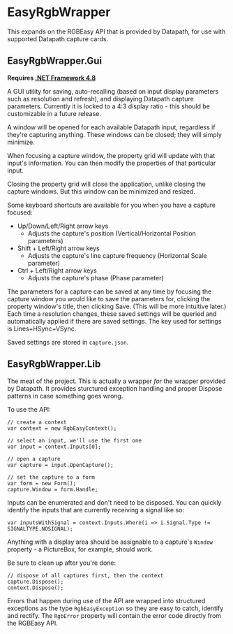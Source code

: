 # EasyRgbWrapper

This expands on the RGBEasy API that is provided by Datapath, for use with supported Datapath capture cards.

## EasyRgbWrapper.Gui

**Requires [.NET Framework 4.8](https://dotnet.microsoft.com/download)**

A GUI utility for saving, auto-recalling (based on input display parameters such as resolution and refresh), and displaying Datapath
capture parameters. Currently it is locked to a 4:3 display ratio - this should be customizable in a future release.

A window will be opened for each available Datapath input, regardless if they're capturing anything. These windows can be closed; they will simply minimize.

When focusing a capture window, the property grid will update with that input's information. You can then modify the properties of that particular input.

Closing the property grid will close the application, unlike closing the capture windows. But this window can be minimized and resized.

Some keyboard shortcuts are available for you when you have a capture focused:

- Up/Down/Left/Right arrow keys
  - Adjusts the capture's position (Vertical/Horizontal Position parameters)
- Shift + Left/Right arrow keys
  - Adjusts the capture's line capture frequency (Horizontal Scale parameter)
- Ctrl + Left/Right arrow keys
  - Adjusts the capture's phase (Phase parameter)

The parameters for a capture can be saved at any time by focusing the capture window you would like to save the parameters for, clicking the property window's title, then clicking Save. (This will be more intuitive later.) Each time a resolution changes, these saved settings will be queried and automatically applied if there are saved settings. The key used for settings is Lines+HSync+VSync.

Saved settings are stored in `capture.json`.

## EasyRgbWrapper.Lib

The meat of the project. This is actually a wrapper *for* the wrapper provided by Datapath. It provides sturctured exception handling
and proper Dispose patterns in case something goes wrong.

To use the API:

```
// create a context
var context = new RgbEasyContext();

// select an input, we'll use the first one
var input = context.Inputs[0];

// open a capture
var capture = input.OpenCapture();

// set the capture to a form
var form = new Form();
capture.Window = form.Handle;
```

Inputs can be enumerated and don't need to be disposed. You can quickly identify the inputs that are currently receiving a signal like so:

```
var inputsWithSignal = context.Inputs.Where(i => i.Signal.Type != SIGNALTYPE.NOSIGNAL);
```

Anything with a display area should be assignable to a capture's `Window` property - a PictureBox, for example, should work.

Be sure to clean up after you're done:

```
// dispose of all captures first, then the context
capture.Dispose();
context.Dispose();
```

Errors that happen during use of the API are wrapped into structured exceptions as the type `RgbEasyException` so they are easy to catch, identify and rectify. The `RgbError` property will contain the error code directly from the RGBEasy API.